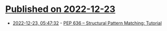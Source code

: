 # [Published on 2022-12-23](index.md)

* [2022-12-23, 05:47:32](https://lobste.rs/s/qvlhkh/pep_636_structural_pattern_matching) - [PEP 636 – Structural Pattern Matching: Tutorial](https://peps.python.org/pep-0636/)
